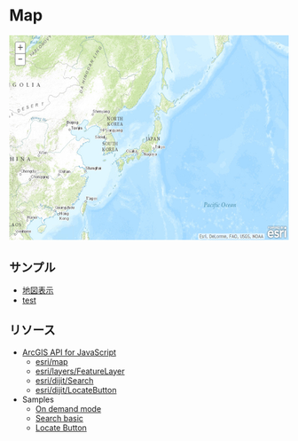 # Map

[![](img/map.png)]()

## サンプル
* [地図表示](http://esrijapan.github.io/arcgis-samples-js/simple/map.html)
* [test](http://esrijapan.github.io/arcgis-samples-js/simple/test.html)

## リソース

* [ArcGIS API for JavaScript](https://developers.arcgis.com/javascript/)
    + [esri/map](https://developers.arcgis.com/javascript/jsapi/map-amd.html)
    + [esri/layers/FeatureLayer](https://developers.arcgis.com/javascript/jsapi/featurelayer-amd.html)
    + [esri/dijit/Search](https://developers.arcgis.com/javascript/jsapi/search-amd.html)
    + [esri/dijit/LocateButton](https://developers.arcgis.com/javascript/jsapi/locatebutton-amd.html)
* Samples
    + [On demand mode](https://developers.arcgis.com/javascript/jssamples/fl_ondemand.html)
    + [Search basic](https://developers.arcgis.com/javascript/jssamples/search_basic.html)
    + [Locate Button](https://developers.arcgis.com/javascript/jssamples/widget_locate.html)
